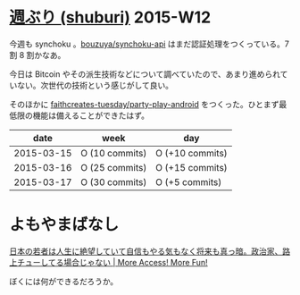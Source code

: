 # [週ぶり (shuburi)][shuburi] 2015-W12

今週も synchoku 。[bouzuya/synchoku-api][] はまだ認証処理をつくっている。7 割 8 割かなあ。

今日は Bitcoin やその派生技術などについて調べていたので、あまり進められていない。次世代の技術という感じがして良い。

そのほかに [faithcreates-tuesday/party-play-android][] をつくった。ひとまず最低限の機能は備えることができたはず。

date       | week            | day
-----------|-----------------|-----------------
2015-03-15 | O (10 commits)  | O (+10 commits)
2015-03-16 | O (25 commits)  | O (+15 commits)
2015-03-17 | O (30 commits)  | O (+5 commits)

# よもやまばなし

[日本の若者は人生に絶望していて自信もやる気もなく将来も真っ暗。政治家、路上チューしてる場合じゃない | More Access! More Fun!](http://www.landerblue.co.jp/blog/?p=18467)

ぼくには何ができるだろうか。

[shuburi]: http://shuburi.org
[bouzuya/synchoku-api]: https://github.com/bouzuya/synchoku-api
[faithcreates-tuesday/party-play-android]: https://github.com/faithcreates-tuesday/party-play-android
